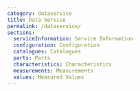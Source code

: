 ```yaml
---
category: dataservice
title: Data Service
permalink: /dataservice/
sections:
  serviceInformation: Service Information
  configuration: Configuration
  catalogues: Catalogues
  parts: Parts
  characteristics: Characteristics
  measurements: Measurements
  values: Measured Values
---
```

